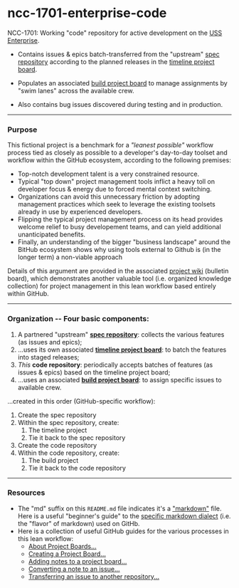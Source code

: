 # ncc-1701-enterprise-code
NCC-1701: Working "code" repository for active development on the [USS Enterprise](https://www.startrek.com/database_article/enterprise).  

- Contains issues &amp; epics batch-transferred from the "upstream" [spec repository](https://github.com/dpcunningham/ncc-1701-enterprise-specs) according to the planned releases in the [timeline project board](https://github.com/dpcunningham/ncc-1701-enterprise-specs/projects).  

- Populates an associated [build project board](https://github.com/dpcunningham/ncc-1701-enterprise-code/projects) to manage assignments by "swim lanes" across the available crew.  

- Also contains bug issues discovered during testing and in production.


---

### Purpose

This fictional project is a benchmark for a _"leanest possible"_ workflow process tied as closely as possible to a developer's day-to-day toolset and workflow within the GitHub ecosystem, according to the following premises:

- Top-notch development talent is a very constrained resource.  
- Typical "top down" project management tools inflict a heavy toll on developer focus & energy due to forced mental context switching.  
- Organizations can avoid this unnecessary friction by adopting management practices which seek to leverage the existing toolsets already in use by experienced developers.  
- Flipping the typical project management process on its head provides welcome relief to busy developement teams, and can yield additional unanticipated benefits. 
- Finally, an understanding of the bigger "business landscape" around the BitHub ecosystem shows why using tools external to Github is (in the longer term) a non-viable approach

Details of this argument are provided in the associated [project wiki](https://github.com/dpcunningham/ncc-1701-enterprise-specs/wiki/A-Lean-Project-Management-Workflow-Based-Entirely-Within-GitHub) (bulletin board), which demonstrates another valuable tool (i.e. organized knowledge collection) for project management in this lean workflow based entirely within GitHub.

---

### Organization -- Four basic components:

1. A partnered "upstream" [**spec repository**](https://github.com/dpcunningham/ncc-1701-enterprise-specs): collects the various features (as issues and epics);
2. ...uses its own associated [**timeline project board**](https://github.com/dpcunningham/ncc-1701-enterprise-specs/projects): to batch the features into staged releases;
3. _This_ **code repository**: periodically accepts batches of features (as issues & epics) based on the timeline project board;
4. ...uses an associated [**build project board**](https://github.com/dpcunningham/ncc-1701-enterprise-code/projects): to assign specific issues to available crew. 


...created in this order (GitHub-specific workflow):
  1. Create the spec repository
  2. Within the spec repository, create:
     1. The timeline project
     2. Tie it back to the spec repository
  3. Create the code repository
  4. Within the code repository, create:
     1. The build project
     2. Tie it back to the code repository

--- 

### Resources

- The "md" suffix on this `README.md` file indicates it's a ["markdown"](https://en.wikipedia.org/wiki/Markdown) file. Here is a useful "beginner's guide" to the [specific markdown dialect](https://help.github.com/en/articles/basic-writing-and-formatting-syntax) (i.e. the "flavor" of markdown) used on GitHb.
- Here is a collection of useful GitHub guides for the various processes in this lean workflow:
  - [About Project Boards...](https://help.github.com/en/articles/about-project-boards)
  - [Creating a Project Board...](https://help.github.com/en/articles/creating-a-project-board)
  - [Adding notes to a project board...](https://help.github.com/en/articles/adding-notes-to-a-project-board#converting-a-note-to-an-issue)
  - [Converting a note to an issue...](https://help.github.com/en/articles/adding-notes-to-a-project-board#converting-a-note-to-an-issue)
  - [Transferring an issue to another repository...](https://help.github.com/en/articles/transferring-an-issue-to-another-repository)



